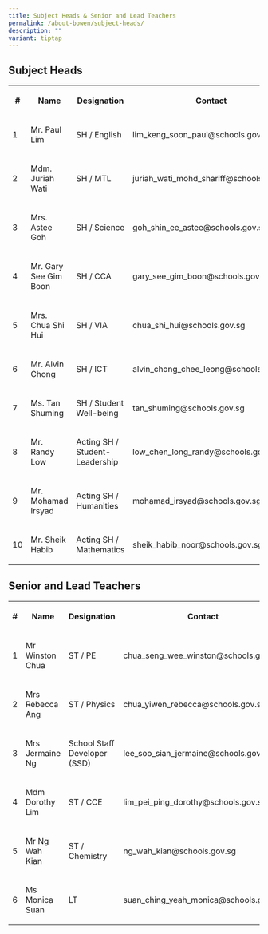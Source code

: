 ```yaml
---
title: Subject Heads & Senior and Lead Teachers
permalink: /about-bowen/subject-heads/
description: ""
variant: tiptap
---
```

<h2>Subject Heads</h2>
<table style="minWidth: 100px">
<colgroup>
<col>
<col>
<col>
<col>
</colgroup>
<tbody>
<tr>
<th rowspan="1" colspan="1">
<p>#</p>
</th>
<th rowspan="1" colspan="1">
<p>Name</p>
</th>
<th rowspan="1" colspan="1">
<p>Designation</p>
</th>
<th rowspan="1" colspan="1">
<p>Contact</p>
</th>
</tr>
<tr>
<td rowspan="1" colspan="1">
<p>1</p>
</td>
<td rowspan="1" colspan="1">
<p>Mr. Paul Lim</p>
</td>
<td rowspan="1" colspan="1">
<p>SH / English</p>
</td>
<td rowspan="1" colspan="1">
<p>lim_keng_soon_paul@schools.gov.sg</p>
</td>
</tr>
<tr>
<td rowspan="1" colspan="1">
<p>2</p>
</td>
<td rowspan="1" colspan="1">
<p>Mdm. Juriah Wati</p>
</td>
<td rowspan="1" colspan="1">
<p>SH / MTL</p>
</td>
<td rowspan="1" colspan="1">
<p>juriah_wati_mohd_shariff@schools.gov.sg</p>
</td>
</tr>
<tr>
<td rowspan="1" colspan="1">
<p>3</p>
</td>
<td rowspan="1" colspan="1">
<p>Mrs. Astee Goh
<br>
</p>
</td>
<td rowspan="1" colspan="1">
<p>SH / Science</p>
</td>
<td rowspan="1" colspan="1">
<p>goh_shin_ee_astee@schools.gov.sg</p>
</td>
</tr>
<tr>
<td rowspan="1" colspan="1">
<p>4</p>
</td>
<td rowspan="1" colspan="1">
<p>Mr. Gary See Gim Boon</p>
</td>
<td rowspan="1" colspan="1">
<p>SH / CCA</p>
</td>
<td rowspan="1" colspan="1">
<p>gary_see_gim_boon@schools.gov.sg</p>
</td>
</tr>
<tr>
<td rowspan="1" colspan="1">
<p>5</p>
</td>
<td rowspan="1" colspan="1">
<p>Mrs. Chua Shi Hui</p>
</td>
<td rowspan="1" colspan="1">
<p>SH / VIA</p>
</td>
<td rowspan="1" colspan="1">
<p>chua_shi_hui@schools.gov.sg</p>
</td>
</tr>
<tr>
<td rowspan="1" colspan="1">
<p>6</p>
</td>
<td rowspan="1" colspan="1">
<p>Mr. Alvin Chong</p>
</td>
<td rowspan="1" colspan="1">
<p>SH / ICT</p>
</td>
<td rowspan="1" colspan="1">
<p>alvin_chong_chee_leong@schools.gov.sg</p>
</td>
</tr>
<tr>
<td rowspan="1" colspan="1">
<p>7</p>
</td>
<td rowspan="1" colspan="1">
<p>Ms. Tan Shuming</p>
</td>
<td rowspan="1" colspan="1">
<p>SH / Student Well-being</p>
</td>
<td rowspan="1" colspan="1">
<p>tan_shuming@schools.gov.sg</p>
</td>
</tr>
<tr>
<td rowspan="1" colspan="1">
<p>8</p>
</td>
<td rowspan="1" colspan="1">
<p>Mr. Randy Low</p>
</td>
<td rowspan="1" colspan="1">
<p>Acting SH / Student-Leadership</p>
</td>
<td rowspan="1" colspan="1">
<p>low_chen_long_randy@schools.gov.sg</p>
</td>
</tr>
<tr>
<td rowspan="1" colspan="1">
<p>9</p>
</td>
<td rowspan="1" colspan="1">
<p>Mr. Mohamad Irsyad</p>
</td>
<td rowspan="1" colspan="1">
<p>Acting SH / Humanities</p>
</td>
<td rowspan="1" colspan="1">
<p>mohamad_irsyad@schools.gov.sg</p>
</td>
</tr>
<tr>
<td rowspan="1" colspan="1">
<p>10</p>
</td>
<td rowspan="1" colspan="1">
<p>Mr. Sheik Habib</p>
</td>
<td rowspan="1" colspan="1">
<p>Acting SH / Mathematics</p>
</td>
<td rowspan="1" colspan="1">
<p>sheik_habib_noor@schools.gov.sg</p>
</td>
</tr>
</tbody>
</table>
<h2>Senior and Lead Teachers</h2>
<table style="minWidth: 100px">
<colgroup>
<col>
<col>
<col>
<col>
</colgroup>
<tbody>
<tr>
<th rowspan="1" colspan="1">
<p>#</p>
</th>
<th rowspan="1" colspan="1">
<p>Name</p>
</th>
<th rowspan="1" colspan="1">
<p>Designation</p>
</th>
<th rowspan="1" colspan="1">
<p>Contact</p>
</th>
</tr>
<tr>
<td rowspan="1" colspan="1">
<p>1</p>
</td>
<td rowspan="1" colspan="1">
<p>Mr Winston Chua</p>
</td>
<td rowspan="1" colspan="1">
<p>ST / PE</p>
</td>
<td rowspan="1" colspan="1">
<p>chua_seng_wee_winston@schools.gov.sg</p>
</td>
</tr>
<tr>
<td rowspan="1" colspan="1">
<p>2</p>
</td>
<td rowspan="1" colspan="1">
<p>Mrs Rebecca Ang</p>
</td>
<td rowspan="1" colspan="1">
<p>ST / Physics</p>
</td>
<td rowspan="1" colspan="1">
<p>chua_yiwen_rebecca@schools.gov.sg</p>
</td>
</tr>
<tr>
<td rowspan="1" colspan="1">
<p>3</p>
</td>
<td rowspan="1" colspan="1">
<p>Mrs Jermaine Ng</p>
</td>
<td rowspan="1" colspan="1">
<p>School Staff Developer (SSD)</p>
</td>
<td rowspan="1" colspan="1">
<p>lee_soo_sian_jermaine@schools.gov.sg</p>
</td>
</tr>
<tr>
<td rowspan="1" colspan="1">
<p>4</p>
</td>
<td rowspan="1" colspan="1">
<p>Mdm Dorothy Lim</p>
</td>
<td rowspan="1" colspan="1">
<p>ST / CCE</p>
</td>
<td rowspan="1" colspan="1">
<p>lim_pei_ping_dorothy@schools.gov.sg</p>
</td>
</tr>
<tr>
<td rowspan="1" colspan="1">
<p>5</p>
</td>
<td rowspan="1" colspan="1">
<p>Mr Ng Wah Kian</p>
</td>
<td rowspan="1" colspan="1">
<p>ST / Chemistry</p>
</td>
<td rowspan="1" colspan="1">
<p>ng_wah_kian@schools.gov.sg</p>
</td>
</tr>
<tr>
<td rowspan="1" colspan="1">
<p>6</p>
</td>
<td rowspan="1" colspan="1">
<p>Ms Monica Suan</p>
</td>
<td rowspan="1" colspan="1">
<p>LT</p>
</td>
<td rowspan="1" colspan="1">
<p>suan_ching_yeah_monica@schools.gov.sg</p>
</td>
</tr>
</tbody>
</table>
<p></p>